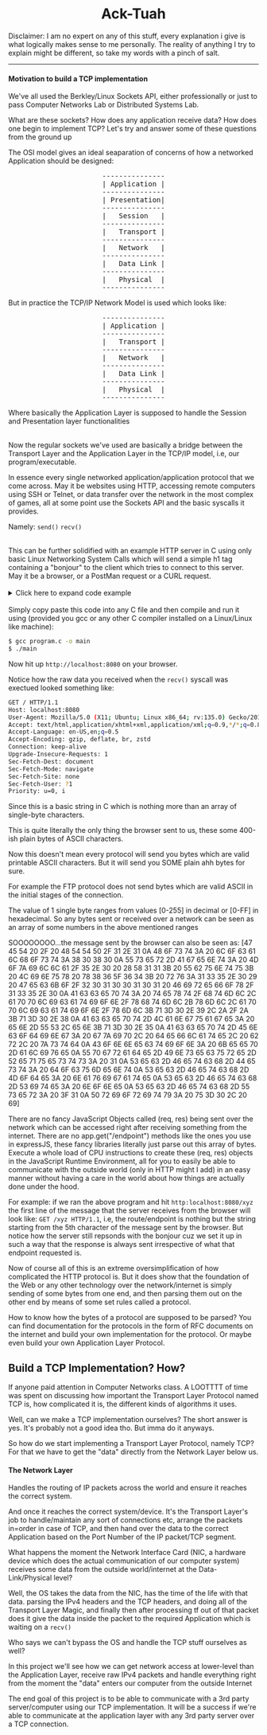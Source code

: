 <h1 style="text-align: center;">Ack-Tuah</h1>


Disclaimer: I am no expert on any of this stuff, every explanation i give is what logically makes sense to me personally. The reality of anything I try to explain might be different, so take my words with a pinch of salt.

---

#### Motivation to build a TCP implementation

We've all used the Berkley/Linux Sockets API, either professionally or just to pass Computer Networks Lab or Distributed Systems Lab.

What are these sockets? How does any application receive data? How does one begin to implement TCP? Let's try and answer some of these questions from the ground up

The OSI model gives an ideal seaparation of concerns of how a networked Application should be designed:

<pre align="center">
---------------
| Application |
---------------
| Presentation|
---------------
|   Session   |
---------------
|   Transport |
---------------
|   Network   |
---------------
|   Data Link |
---------------
|   Physical  |
---------------
</pre>

But in practice the TCP/IP Network Model is used which looks like:


<pre align="center">
---------------
| Application |
---------------
|   Transport |
---------------
|   Network   |
---------------
|   Data Link |
---------------
|   Physical  |
---------------
</pre>

Where basically the Application Layer is supposed to handle the Session and Presentation layer functionalities
<br><br>

Now the regular sockets we've used are basically a bridge between the Transport Layer and the Application Layer in the TCP/IP model, i.e, our program/executable.

In essence every single networked application/application protocol that we come across. May it be websites using HTTP, accessing remote computers using SSH or Telnet, or data transfer over the network in the most complex of games, all at some point use the Sockets API and the basic syscalls it provides.<br>

Namely: `send()` `recv()` 

<br>
This can be further solidified with an example HTTP server in C using only basic Linux Networking System Calls which will send a simple h1 tag containing a "bonjour" to the client which tries to connect to this server. May it be a browser, or a PostMan request or a CURL request.
<br><br>

<details>
<summary>Click here to expand code example</summary>

```c
#include <stdio.h>
#include <string.h>
#include <unistd.h>
#include <stdlib.h>
#include <sys/types.h>
#include <sys/socket.h>
#include <netinet/in.h>
#include <arpa/inet.h>

#define PORT 8080

// HTML response body
const char *response = "HTTP/1.1 200 OK\r\n"
"Content-Type: text/html; charset=UTF-8\r\n"
"Connection: close\r\n"
"\r\n"
"<html><body><h1>Bonjour</h1></body></html>";

int main() {
    int server_fd, client_fd;
    struct sockaddr_in server_addr, client_addr;
    socklen_t client_len = sizeof(client_addr);
    char buffer[1024];

    // Create socket
    server_fd = socket(AF_INET, SOCK_STREAM, 0);
    if (server_fd < 0) {
        perror("Failed to create socket");
        exit(1);
    }

    // Set server address
    server_addr.sin_family = AF_INET;
    server_addr.sin_addr.s_addr = INADDR_ANY;
    server_addr.sin_port = htons(PORT);

    // Bind socket to the address and port
    if (bind(server_fd, (struct sockaddr *)&server_addr, sizeof(server_addr)) < 0) {
        perror("Failed to bind");
        close(server_fd);
        exit(1);
    }

    // Listen for incoming connections
    if (listen(server_fd, 5) < 0) {
        perror("Failed to listen");
        close(server_fd);
        exit(1);
    }

    printf("Server listening on port %d...\n", PORT);

    // Accept incoming connections
    client_fd = accept(server_fd, (struct sockaddr *)&client_addr, &client_len);
    if (client_fd < 0) {
        perror("Failed to accept connection");
        close(server_fd);
        exit(1);
    }

    // Read the HTTP request (we're not processing it here)
    ssize_t bytes_received = recv(client_fd, buffer, sizeof(buffer) - 1, 0);
    if (bytes_received < 0) {
        perror("Failed to receive data");
        close(client_fd);
        close(server_fd);
        exit(1);
    }
    buffer[bytes_received] = '\0';  // Null-terminate the request

    // Log the incoming request to the console
    printf("Received HTTP Request:\n%s\n", buffer);

    // Send HTTP response
    ssize_t bytes_sent = send(client_fd, response, strlen(response), 0);
    if (bytes_sent < 0) {
        perror("Failed to send response");
        close(client_fd);
        close(server_fd);
        exit(1);
    }

    printf("Response sent successfully.\n");

    // Close the client and server sockets
    close(client_fd);
    close(server_fd);

    return 0;
}
```
</details>

<br>
Simply copy paste this code into any C file and then compile and run it using (provided you gcc or any other C compiler installed on a Linux/Linux like machine):

```bash
$ gcc program.c -o main
$ ./main
```
Now hit up `http://localhost:8080` on your browser.

Notice how the raw data you received when the `recv()` syscall was exectued looked something like:

```bash
GET / HTTP/1.1
Host: localhost:8080
User-Agent: Mozilla/5.0 (X11; Ubuntu; Linux x86_64; rv:135.0) Gecko/20100101 Firefox/135.0
Accept: text/html,application/xhtml+xml,application/xml;q=0.9,*/*;q=0.8
Accept-Language: en-US,en;q=0.5
Accept-Encoding: gzip, deflate, br, zstd
Connection: keep-alive
Upgrade-Insecure-Requests: 1
Sec-Fetch-Dest: document
Sec-Fetch-Mode: navigate
Sec-Fetch-Site: none
Sec-Fetch-User: ?1
Priority: u=0, i
```
Since this is a basic string in C which is nothing more than an array of single-byte characters.

This is quite literally the only thing the browser sent to us, these some 400-ish plain bytes of ASCII characters.

Now this doesn't mean every  protocol will send you bytes which are valid printable ASCII characters. But it will send you SOME plain ahh bytes for sure.

For example the FTP protocol does not send bytes which are valid ASCII in the initial stages of the connection.

The value of 1 single byte ranges from values [0-255] in decimal or [0-FF] in hexadecimal. So any bytes sent or received over a network can be seen as an array of some numbers in the above mentioned ranges

SOOOOOOOO...the message sent by the browser can also be seen as:
[47 45 54 20 2F 20 48 54 54 50 2F 31 2E 31 0A 48 6F 73 74 3A 20 6C 6F 63 61 6C 68 6F 73 74 3A 38 30 38 30 0A 55 73 65 72 2D 41 67 65 6E 74 3A 20 4D 6F 7A 69 6C 6C 61 2F 35 2E 30 20 28 58 31 31 3B 20 55 62 75 6E 74 75 3B 20 4C 69 6E 75 78 20 78 38 36 5F 36 34 3B 20 72 76 3A 31 33 35 2E 30 29 20 47 65 63 6B 6F 2F 32 30 31 30 30 31 30 31 20 46 69 72 65 66 6F 78 2F 31 33 35 2E 30 0A 41 63 63 65 70 74 3A 20 74 65 78 74 2F 68 74 6D 6C 2C 61 70 70 6C 69 63 61 74 69 6F 6E 2F 78 68 74 6D 6C 2B 78 6D 6C 2C 61 70 70 6C 69 63 61 74 69 6F 6E 2F 78 6D 6C 3B 71 3D 30 2E 39 2C 2A 2F 2A 3B 71 3D 30 2E 38 0A 41 63 63 65 70 74 2D 4C 61 6E 67 75 61 67 65 3A 20 65 6E 2D 55 53 2C 65 6E 3B 71 3D 30 2E 35 0A 41 63 63 65 70 74 2D 45 6E 63 6F 64 69 6E 67 3A 20 67 7A 69 70 2C 20 64 65 66 6C 61 74 65 2C 20 62 72 2C 20 7A 73 74 64 0A 43 6F 6E 6E 65 63 74 69 6F 6E 3A 20 6B 65 65 70 2D 61 6C 69 76 65 0A 55 70 67 72 61 64 65 2D 49 6E 73 65 63 75 72 65 2D 52 65 71 75 65 73 74 73 3A 20 31 0A 53 65 63 2D 46 65 74 63 68 2D 44 65 73 74 3A 20 64 6F 63 75 6D 65 6E 74 0A 53 65 63 2D 46 65 74 63 68 2D 4D 6F 64 65 3A 20 6E 61 76 69 67 61 74 65 0A 53 65 63 2D 46 65 74 63 68 2D 53 69 74 65 3A 20 6E 6F 6E 65 0A 53 65 63 2D 46 65 74 63 68 2D 55 73 65 72 3A 20 3F 31 0A 50 72 69 6F 72 69 74 79 3A 20 75 3D 30 2C 20 69]

There are no fancy JavaScript Objects called (req, res) being sent over the network which can be accessed right after receiving something from the internet. There are no app.get("/endpoint") methods like the ones you use in expressJS, these fancy libraries literally just parse out this array of bytes. Execute a whole load of CPU instructions to create these (req, res) objects in the JavaScript Runtime Environment, all for you to easily be able to communicate with the outside world (only in HTTP might I add) in an easy manner without having a care in the world about how things are actually done under the hood.

For example: if we ran the above program and hit `http:localhost:8080/xyz` the first line of the message that the server receives from the browser will look like: `GET /xyz HTTP/1.1`, i.e, the route/endpoint is nothing but the string starting from the 5th character of the message sent by the browser. But notice how the server still repsonds with the bonjour cuz we set it up in such a way that the response is always sent irrespective of what that endpoint requested is.

Now of course all of this is an extreme oversimplification of how complicated the HTTP protocol is. But it does show that the foundation of the Web or any other technology over the network/internet is simply sending of some bytes from one end, and then parsing them out on the other end by means of some set rules called a protocol.

How to know how the bytes of a protocol are supposed to be parsed? You can find documentation for the protocols in the form of RFC documents on the internet and build your own implementation for the protocol. Or maybe even build your own Application Layer Protocol.

## Build a TCP Implementation? How?
If anyone paid attention in Computer Networks class. A LOOTTTT of time was spent on discussing how important the Transport Layer Protocol named TCP is, how complicated it is, the different kinds of algorithms it uses.

Well, can we make a TCP implementation ourselves?
The short answer is yes. It's probably not a good idea tho. But imma do it anyways.

So how do we start implementing a Transport Layer Protocol, namely TCP? For that we have to get the "data" directly from the Network Layer below us. 

#### The Network Layer
Handles the routing of IP packets across the world and ensure it reaches the correct system.

And once it reaches the correct system/device. It's the Transport Layer's job to handle/maintain any sort of connections etc, arrange the packets in=order in case of TCP, and then hand over the data to the correct Application based on the Port Number of the IP packet/TCP segment.


What happens the moment the Network Interface Card (NIC, a hardware device which does the actual communication of our computer system) receives some data from the outside world/internet at the Data-Link/Physical level?

Well, the OS takes the data from the NIC, has the time of the life with that data. parsing the IPv4 headers and the TCP headers, and doing all of the Transport Layer Magic, and finally then after processing tf out of that packet does it give the data inside the packet to the required Application which is waiting on a `recv()`

Who says we can't bypass the OS and handle the TCP stuff ourselves as well?

In this project we'll see how we can get network access at lower-level than the Application Layer, receive raw IPv4 packets and handle everything right from the moment the "data" enters our computer from the outside Internet

The end goal of this project is to be able to communicate with a 3rd party server/computer using our TCP implementation. It will be a success if we're able to communicate at the application layer with any 3rd party server over a TCP connection.
